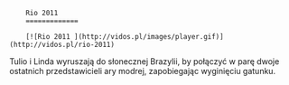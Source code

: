 
        Rio 2011 
        =============
        
        [![Rio 2011 ](http://vidos.pl/images/player.gif)](http://vidos.pl/rio-2011)
        
        
 Tulio i Linda wyruszają do słonecznej Brazylii, by połączyć w parę dwoje ostatnich przedstawicieli ary modrej, zapobiegając wyginięciu gatunku.
    